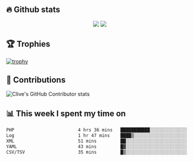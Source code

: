 ## &#128293; Github stats

<!-- GitHub Readme Streak Stats - https://github.com/DenverCoder1/github-readme-streak-stats -->
<p align="center">

<picture>
  <source 
    srcset="https://github-readme-stats.vercel.app/api?username=clivewalkden&count_private=true&show_icons=true&theme=darcula"
    media="(prefers-color-scheme: dark)"
  />
  <source
    srcset="https://github-readme-stats.vercel.app/api?username=clivewalkden&count_private=true&show_icons=true&theme=calm"
    media="(prefers-color-scheme: light), (prefers-color-scheme: no-preference)"
  />
  <img src="https://github-readme-stats.vercel.app/api?username=clivewalkden&count_private=true&show_icons=true&theme=darcula" />
</picture>

<a href="https://git.io/streak-stats" target="_blank">
  <img src="http://github-readme-streak-stats.herokuapp.com?user=clivewalkden&theme=darcula&date_format=j%20M%5B%20Y%5D" />
</a>

</p>

## &#127942; Trophies
[![trophy](https://github-profile-trophy.vercel.app/?username=clivewalkden&theme=onedark)](https://github.com/clivewalkden/github-profile-trophy)

## &#129309; Contributions
![Clive's GitHub Contributor stats](https://github-contributor-stats.vercel.app/api?username=clivewalkden)

## &#128202; This week I spent my time on
<!--START_SECTION:waka-->

```txt
PHP                        4 hrs 36 mins   ███████████░░░░░░░░░░░░░░   44.56 %
Log                        1 hr 47 mins    ████▒░░░░░░░░░░░░░░░░░░░░   17.41 %
XML                        51 mins         ██░░░░░░░░░░░░░░░░░░░░░░░   08.23 %
YAML                       43 mins         █▓░░░░░░░░░░░░░░░░░░░░░░░   07.08 %
CSV/TSV                    35 mins         █▒░░░░░░░░░░░░░░░░░░░░░░░   05.74 %
```

<!--END_SECTION:waka-->
